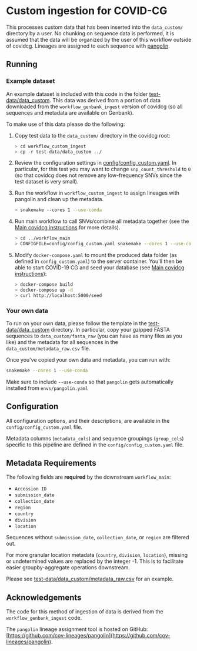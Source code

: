 # Custom ingestion for COVID-CG

This processes custom data that has been inserted into the `data_custom/` directory by a user. No chunking on sequence data is performed, it is assumed that the data will be organized by the user of this workflow outside of covidcg. Lineages are assigned to each sequence with [pangolin](https://github.com/cov-lineages/pangolin).

## Running

### Example dataset

An example dataset is included with this code in the folder [test-data/data_custom](test-data/data_custom). This data was derived from a portion of data downloaded from the `workflow_genbank_ingest` version of covidcg (so all sequences and metadata are available on Genbank).

To make use of this data please do the following:

1. Copy test data to the `data_custom/` directory in the covidcg root:

   ```bash
   > cd workflow_custom_ingest
   > cp -r test-data/data_custom ../
   ```

2. Review the configuration settings in [config/config_custom.yaml](../config/config_custom.yaml). In particular, for this test you may want to change `snp_count_threshold` to `0` (so that covidcg does not remove any low-frequency SNVs since the test dataset is very small).

3. Run the workflow in `workflow_custom_ingest` to assign lineages with pangolin and clean up the metadata.

   ```bash
   > snakemake --cores 1 --use-conda
   ```

4. Run main workflow to call SNVs/combine all metadata together (see the [Main covidcg instructions](../README.md#main-analysis) for more details).

   ```bash
   > cd ../workflow_main
   > CONFIGFILE=config/config_custom.yaml snakemake --cores 1 --use-conda
   ```

5. Modify `docker-compose.yaml` to mount the produced data folder (as defined in `config_custom.yaml`) to the server container. You'll then be able to start COVID-19 CG and seed your database (see [Main covidcg instructions](../README.md#installation)):

   ```bash
   > docker-compose build
   > docker-compose up -d
   > curl http://localhost:5000/seed
   ```

### Your own data

To run on your own data, please follow the template in the [test-data/data_custom](test-data/data_custom) directory. In particular, copy your gzipped FASTA sequences to `data_custom/fasta_raw` (you can have as many files as you like) and the metadata for all sequences in the `data_custom/metadata_raw.csv` file.

Once you've copied your own data and metadata, you can run with:

```bash
snakemake --cores 1 --use-conda
```

Make sure to include `--use-conda` so that `pangolin` gets automatically installed from `envs/pangolin.yaml`

## Configuration

All configuration options, and their descriptions, are available in the `config/config_custom.yaml` file.

Metadata columns (`metadata_cols`) and sequence groupings (`group_cols`) specific to this pipeline are defined in the `config/config_custom.yaml` file.

## Metadata Requirements

The following fields are **required** by the downstream `workflow_main`:

- `Accession ID`
- `submission_date`
- `collection_date`
- `region`
- `country`
- `division`
- `location`

Sequences without `submission_date`, `collection_date`, or `region` are filtered out.

For more granular location metadata (`country`, `division`, `location`), missing or undetermined values are replaced by the integer -1. This is to facilitate easier groupby-aggregate operations downstream.

Please see [test-data/data_custom/metadata_raw.csv](test-data/data_custom/metadata_raw.csv) for an example.

## Acknowledgements

The code for this method of ingestion of data is derived from the `workflow_genbank_ingest` code.

The `pangolin` lineage assignment tool is hosted on GitHub: [https://github.com/cov-lineages/pangolin](https://github.com/cov-lineages/pangolin).
